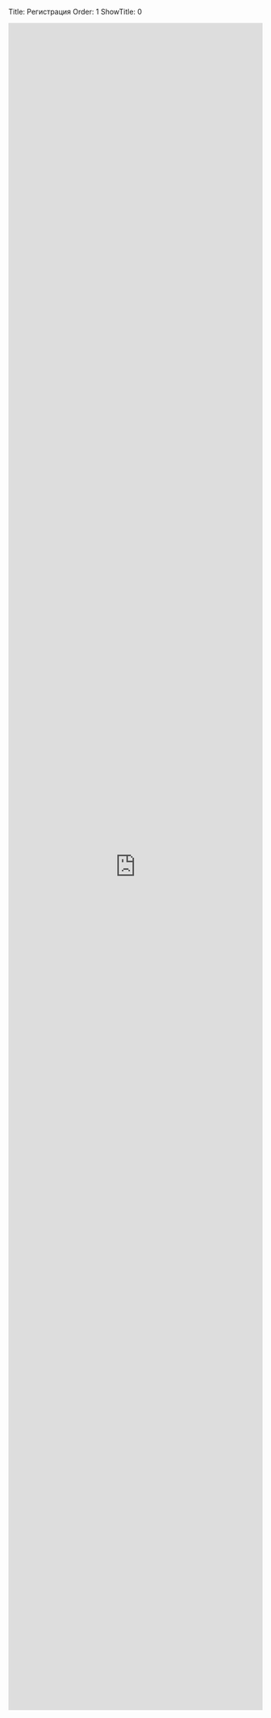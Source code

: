 Title: Регистрация
Order: 1
ShowTitle: 0

<iframe src="https://docs.google.com/forms/d/e/1FAIpQLSezmEHygyd2P1Egv6DG4Dni8Njvue_UjIDSPwslk2KyJy9sug/viewform?embedded=true" width="100%" height="3339px" frameborder="0" marginheight="0" marginwidth="0">Загрузка...</iframe>
